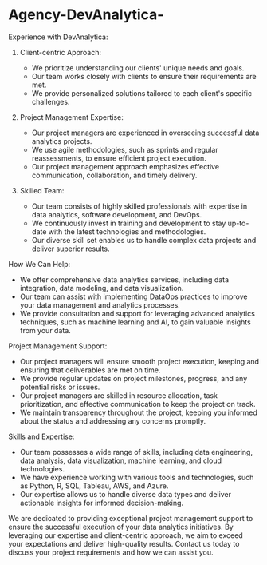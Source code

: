 # Agency-DevAnalytica-

Experience with DevAnalytica:

1. Client-centric Approach:
   - We prioritize understanding our clients' unique needs and goals.
   - Our team works closely with clients to ensure their requirements are met.
   - We provide personalized solutions tailored to each client's specific challenges.

2. Project Management Expertise:
   - Our project managers are experienced in overseeing successful data analytics projects.
   - We use agile methodologies, such as sprints and regular reassessments, to ensure efficient project execution.
   - Our project management approach emphasizes effective communication, collaboration, and timely delivery.

3. Skilled Team:
   - Our team consists of highly skilled professionals with expertise in data analytics, software development, and DevOps.
   - We continuously invest in training and development to stay up-to-date with the latest technologies and methodologies.
   - Our diverse skill set enables us to handle complex data projects and deliver superior results.

How We Can Help:
- We offer comprehensive data analytics services, including data integration, data modeling, and data visualization.
- Our team can assist with implementing DataOps practices to improve your data management and analytics processes.
- We provide consultation and support for leveraging advanced analytics techniques, such as machine learning and AI, to gain valuable insights from your data.

Project Management Support:
- Our project managers will ensure smooth project execution, keeping
and ensuring that deliverables are met on time.
- We provide regular updates on project milestones, progress, and any potential risks or issues.
- Our project managers are skilled in resource allocation, task prioritization, and effective communication to keep the project on track.
- We maintain transparency throughout the project, keeping you informed about the status and addressing any concerns promptly.

Skills and Expertise:
- Our team possesses a wide range of skills, including data engineering, data analysis, data visualization, machine learning, and cloud technologies.
- We have experience working with various tools and technologies, such as Python, R, SQL, Tableau, AWS, and Azure.
- Our expertise allows us to handle diverse data types and deliver actionable insights for informed decision-making.

We are dedicated to providing exceptional project management support to ensure the successful execution of your data analytics initiatives. By leveraging our expertise and client-centric approach, we aim to exceed your expectations and deliver high-quality results. Contact us today to discuss your project requirements and how we can assist you.

